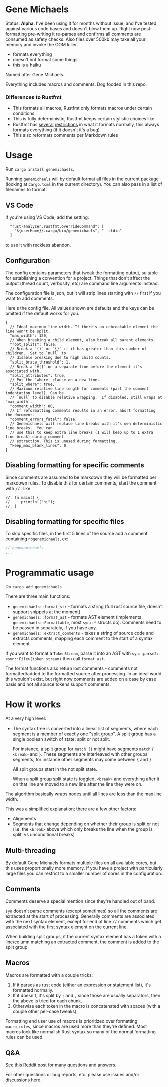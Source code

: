 # Gene Michaels

Status: **Alpha**. I've been using it for months without issue, and I've tested against various code bases and doesn't blow them up. Right now post-formatting pre-writing it re-parses and confirms all comments are consumed as safety checks. Also files over 500kb may take all your memory and invoke the OOM killer.

- formats everything
- doesn't not format some things
- this is a haiku

Named after Gene Michaels.

Everything includes macros and comments. Dog fooded in this repo.

### Differences to Rustfmt

- This formats all macros, Rustfmt only formats macros under certain conditions
- This is fully deterministic, Rustfmt keeps certain stylistic choices like
- Rustfmt has [several](https://github.com/rust-lang/rustfmt/issues/3863) [restrictions](https://github.com/rust-lang/rustfmt/issues/2896) in what it formats normally, this always formats everything (if it doesn't it's a bug)
- This also reformats comments per Markdown rules

# Usage

Run `cargo install genemichaels`.

Running `genemichaels` will by default format all files in the current package (looking at `Cargo.toml` in the current directory). You can also pass in a list of filenames to format.

## VS Code

If you're using VS Code, add the setting:

```
  "rust-analyzer.rustfmt.overrideCommand": [
    "${userHome}/.cargo/bin/genemichaels", "--stdin"
  ]
```

to use it with reckless abandon.

## Configuration

The config contains parameters that tweak the formatting output, suitable for establishing a convention for a project. Things that don't affect the output (thread count, verbosity, etc) are command line arguments instead.

The configuration file is json, but it will strip lines starting with `//` first if you want to add comments.

Here's the config file. All values shown are defaults and the keys can be omitted if the default works for you.

```jsonc
{
  // Ideal maximum line width. If there's an unbreakable element the line won't be split.
  "max_width": 120,
  // When breaking a child element, also break all parent elements.
  "root_splits": false,
  // Break a `()` or `{}` if it has greater than this number of children.  Set to `null` to
  // disable breaking due to high child counts.
  "split_brace_threshold": 1,
  // Break a `#[]` on a separate line before the element it's associated with.
  "split_attributes": true,
  // Put the `where` clause on a new line.
  "split_where": true,
  // Maximum relative line length for comments (past the comment indentation level). Can be
  // `null` to disable relative wrapping.  If disabled, still wraps at `max_width`.
  "comment_width": 80,
  // If reformatting comments results in an error, abort formatting the document.
  "comment_errors_fatal": false,
  // Genemichaels will replace line breaks with it's own deterministic line breaks.  You can
  // use this to keep extra line breaks (1 will keep up to 1 extra line break) during comment
  // extraction. This is unused during formatting.
  "keep_max_blank_lines": 0
}
```

## Disabling formatting for specific comments

Since comments are assumed to be markdown they will be formatted per markdown rules. To disable this for certain comments, start the comment with `//.` like

```
//. fn main() {
//.    println!("hi");
//. }
```

## Disabling formatting for specific files

To skip specific files, in the first 5 lines of the source add a comment containing `nogenemichaels`, ex:

```rust
// nogenemichaels
...
```

# Programmatic usage

Do `cargo add genemichaels`

There are three main functions:

- `genemichaels::format_str` - formats a string (full rust source file, doesn't support snippets at the moment).
- `genemichaels::format_ast` - formats AST element (implements `genemichaels::Formattable`, most `syn::*` structs do). Comments need to be passed in separately, if you have any.
- `genemichaels::extract_comments` - takes a string of source code and extracts comments, mapping each comment to the start of a syntax element

If you want to format a `TokenStream`, parse it into an AST with `syn::parse2::<syn::File>(token_stream)` then call `format_ast`.

The format functions also return lost comments - comments not formatted/added to the formatted source after processing. In an ideal world this wouldn't exist, but right now comments are added on a case by case basis and not all source tokens support comments.

# How it works

At a very high level:

- The syntax tree is converted into a linear list of segments, where each segment is a member of exactly one "split group". A split group has a single boolean switch of state: split or not split.

  For instance, a split group for `match {}` might have segments `match` `{` `<break>` and `}`. These segments are interleaved with other groups' segments, for instance other segments may come between `{` and `}`.

  All split groups start in the not split state.

  When a split group split state is toggled, `<break>` and everything after it on that line are moved to a new line after the line they were on.

The algorithm basically wraps nodes until all lines are less than the max line width.

This was a simplified explanation; there are a few other factors:

- Alignments
- Segments that change depending on whether their group is split or not (i.e. the `<break>` above which only breaks the line when the group is split, vs unconditional breaks)

## Multi-threading

By default Gene Michaels formats multiple files on all available cores, but this uses proportionally more memory. If you have a project with particularly large files you can restrict to a smaller number of cores in the configuration.

## Comments

Comments deserve a special mention since they're handled out of band.

`syn` doesn't parse comments (except sometimes) so all the comments are extracted at the start of processing. Generally comments are associated with the next syntax element, except for end of line `//` comments which get associated with the first syntax element on the current line.

When building split groups, if the current syntax element has a token with a line/column matching an extracted comment, the comment is added to the split group.

## Macros

Macros are formatted with a couple tricks:

1. If it parses as rust code (either an expression or statement list), it's formatted normally.
2. If it doesn't, it's split by `;` and `,` since those are usually separators, then the above is tried for each chunk.
3. Otherwise each token in the macro is concatenated with spaces (with a couple other per-case tweaks)

Formatting end user use of macros is prioritized over formatting `macro_rules`, since macros are used more than they're defined. Most macros look like normalish Rust syntax so many of the normal formatting rules can be used.

## Q&A

See [this Reddit post](https://www.reddit.com/r/rust/comments/zo54gj/gene_michaels_alternative_rust_code_formatter/) for many questions and answers.

For other questions or bug reports, etc. please use issues and/or discussions here.
